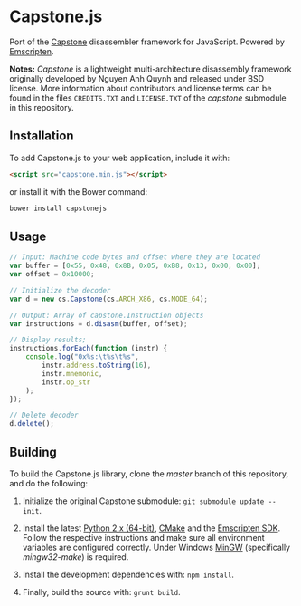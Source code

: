 Capstone.js
===========

Port of the [Capstone](https://github.com/aquynh/capstone) disassembler framework for JavaScript. Powered by [Emscripten](https://github.com/kripken/emscripten).

**Notes:** _Capstone_ is a lightweight multi-architecture disassembly framework originally developed by Nguyen Anh Quynh and released under BSD license. More information about contributors and license terms can be found in the files `CREDITS.TXT` and `LICENSE.TXT` of the *capstone* submodule in this repository.

## Installation
To add Capstone.js to your web application, include it with:
```html
<script src="capstone.min.js"></script>
```
or install it with the Bower command:
```bash
bower install capstonejs
```

## Usage                                                      
```javascript
// Input: Machine code bytes and offset where they are located
var buffer = [0x55, 0x48, 0x8B, 0x05, 0xB8, 0x13, 0x00, 0x00];
var offset = 0x10000;

// Initialize the decoder
var d = new cs.Capstone(cs.ARCH_X86, cs.MODE_64);

// Output: Array of capstone.Instruction objects
var instructions = d.disasm(buffer, offset);

// Display results;
instructions.forEach(function (instr) {
    console.log("0x%s:\t%s\t%s",
        instr.address.toString(16),
        instr.mnemonic,
        instr.op_str
    );
});

// Delete decoder
d.delete();
```

## Building
To build the Capstone.js library, clone the *master* branch of this repository, and do the following:

1. Initialize the original Capstone submodule: `git submodule update --init`.

2. Install the latest [Python 2.x (64-bit)](https://www.python.org/downloads/), [CMake](http://www.cmake.org/download/) and the [Emscripten SDK](http://kripken.github.io/emscripten-site/docs/getting_started/downloads.html). Follow the respective instructions and make sure all environment variables are configured correctly. Under Windows [MinGW](http://www.mingw.org/) (specifically *mingw32-make*) is required.

3. Install the development dependencies with: `npm install`.

4. Finally, build the source with: `grunt build`.
